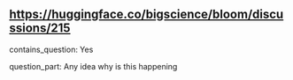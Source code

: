 ## https://huggingface.co/bigscience/bloom/discussions/215

contains_question: Yes

question_part: Any idea why is this happening